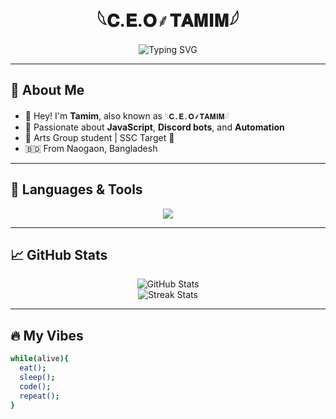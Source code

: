 <h1 align="center">𓆩𝐂.𝐄.𝐎⸙𝐓𝐀𝐌𝐈𝐌𓆪</h1>
<p align="center">
  <img src="https://readme-typing-svg.demolab.com?font=Fira+Code&size=22&pause=1000&color=00F7FF&center=true&vCenter=true&width=435&lines=Programmer+%F0%9F%92%BB;Student+%F0%9F%93%9D%EF%B8%8F;Bot+Developer+%F0%9F%94%A5;Always+Learning+Something+New+%F0%9F%92%AB" alt="Typing SVG" />
</p>

---

## 🧠 About Me
- 👋 Hey! I'm **Tamim**, also known as `𓆩𝐂.𝐄.𝐎⸙𝐓𝐀𝐌𝐈𝐌𓆪`
- 🎯 Passionate about **JavaScript**, **Discord bots**, and **Automation**
- 🧩 Arts Group student | SSC Target 🎯
- 🇧🇩 From Naogaon, Bangladesh

---

## 🔧 Languages & Tools
<p align="center">
  <img src="https://skillicons.dev/icons?i=js,nodejs,html,css,git,github,vscode" />
</p>

---

## 📈 GitHub Stats
<p align="center">
  <img src="https://github-readme-stats.vercel.app/api?username=MR-TAMIM07&show_icons=true&theme=tokyonight&hide_border=true" alt="GitHub Stats" />
  <br>
  <img src="https://github-readme-streak-stats.herokuapp.com/?user=MR-TAMIM07&theme=tokyonight" alt="Streak Stats" />
</p>

---

## 🔥 My Vibes
```bash
while(alive){
  eat();
  sleep();
  code();
  repeat();
}
